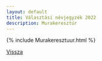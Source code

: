 ```yaml
---
layout: default
title: Választási névjegyzék 2022
description: Murakeresztúr
---
```


{% include Murakeresztuur.html %}

[Vissza](./)